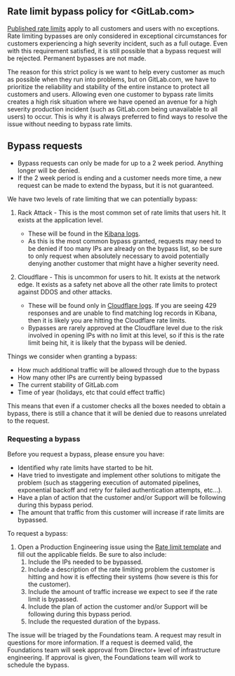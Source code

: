 ## Rate limit bypass policy for <GitLab.com>

[Published rate limits](https://docs.gitlab.com/ee/user/gitlab_com/index.html#gitlabcom-specific-rate-limits) apply to all customers and users with no exceptions. Rate limiting bypasses are only considered in exceptional circumstances for customers experiencing a high severity incident, such as a full outage. Even with this requirement satisfied, it is still possible that a bypass request will be rejected. Permanent bypasses are not made.

The reason for this strict policy is we want to help every customer as much as possible when they run into problems, but on GitLab.com, we have to prioritize the reliability and stability of the entire instance to protect all customers and users. Allowing even one customer to bypass rate limits creates a high risk situation where we have opened an avenue for a high severity production incident (such as GitLab.com being unavailable to all users) to occur. This is why it is always preferred to find ways to resolve the issue without needing to bypass rate limits.

## Bypass requests

- Bypass requests can only be made for up to a 2 week period. Anything longer will be denied.
- If the 2 week period is ending and a customer needs more time, a new request can be made to extend the bypass, but it is not guaranteed.

We have two levels of rate limiting that we can potentially bypass:

1. Rack Attack - This is the most common set of rate limits that users hit. It exists at the application level.
   - These will be found in the [Kibana logs](https://log.gprd.gitlab.net/app/r/s/n5oQQ).
   - As this is the most common bypass granted, requests may need to be denied if too many IPs are already on the bypass list, so be sure to only request when absolutely necessary to avoid potentially denying another customer that might have a higher severity need.

2. Cloudflare - This is uncommon for users to hit. It exists at the network edge. It exists as a safety net above all the other rate limits to protect against DDOS and other attacks.
   - These will be found only in [Cloudflare logs](https://dash.cloudflare.com/852e9d53d0f8adbd9205389356f2303d/gitlab.com/analytics/traffic?status-code=429). If you are seeing 429 responses and are unable to find matching log records in Kibana, then it is likely you are hitting the Cloudflare rate limits.
   - Bypasses are rarely approved at the Cloudflare level due to the risk involved in opening IPs with no limit at this level, so if this is the rate limit being hit, it is likely that the bypass will be denied.

Things we consider when granting a bypass:

- How much additional traffic will be allowed through due to the bypass
- How many other IPs are currently being bypassed
- The current stability of GitLab.com
- Time of year (holidays, etc that could effect traffic)

This means that even if a customer checks all the boxes needed to obtain a bypass, there is still a chance that it will be denied due to reasons unrelated to the request.

### Requesting a bypass

Before you request a bypass, please ensure you have:

- Identified why rate limits have started to be hit.
- Have tried to investigate and implement other solutions to mitigate the problem (such as staggering execution of automated pipelines, exponential backoff and retry for failed authentication attempts, etc...).
- Have a plan of action that the customer and/or Support will be following during this bypass period.
- The amount that traffic from this customer will increase if rate limits are bypassed.

To request a bypass:

1. Open a Production Engineering issue using the [Rate limit template](https://gitlab.com/gitlab-com/gl-infra/production-engineering/-/issues/new?issuable_template=request-rate-limiting) and fill out the applicable fields. Be sure to also include:
   1. Include the IPs needed to be bypassed.
   1. Include a description of the rate limiting problem the customer is hitting and how it is effecting their systems (how severe is this for the customer).
   1. Include the amount of traffic increase we expect to see if the rate limit is bypassed.
   1. Include the plan of action the customer and/or Support will be following during this bypass period.
   1. Include the requested duration of the bypass.

The issue will be triaged by the Foundations team. A request may result in questions for more information. If a request is deemed valid, the Foundations team will seek approval from Director+ level of infrastructure engineering. If approval is given, the Foundations team will work to schedule the bypass.
